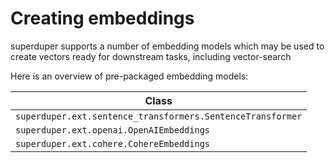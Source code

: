 # Creating embeddings

superduper supports a number of embedding models which may be used to create
vectors ready for downstream tasks, including vector-search

Here is an overview of pre-packaged embedding models:

| Class | 
| --- | 
| `superduper.ext.sentence_transformers.SentenceTransformer` |
| `superduper.ext.openai.OpenAIEmbeddings` | 
| `superduper.ext.cohere.CohereEmbeddings` |